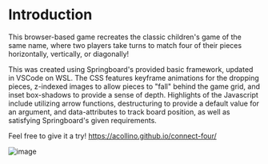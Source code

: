 # Introduction 

This browser-based game recreates the classic children's game of the same name, where two players take turns to match four of their pieces horizontally, vertically, or diagonally!

This was created using Springboard's provided basic framework, updated in VSCode on WSL. The CSS features keyframe animations for the dropping pieces, z-indexed images to allow pieces to "fall" behind the game grid, and inset box-shadows to provide a sense of depth. Highlights of the Javascript include utilizing arrow functions, destructuring to provide a default value for an argument, and data-attributes to track board position, as well as satisfying Springboard's given requirements.

Feel free to give it a try!
https://acollino.github.io/connect-four/

![image](https://user-images.githubusercontent.com/8853721/163451972-efd4f26b-b52b-408e-a377-7d248a8318fb.png)
